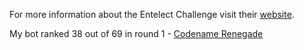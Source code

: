 For more information about the Entelect Challenge visit their [website](https://challenge.entelect.co.za/).

My bot ranked 38 out of 69 in round 1 - [Codename Renegade](https://challenge.entelect.co.za/tournaments/codename-renegade)